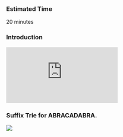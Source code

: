 ### Estimated Time

20 minutes

### Introduction
<iframe src="https://www.youtube.com/embed/prFWgodYD-Y" frameborder="0" allow="autoplay; encrypted-media" allowfullscreen></iframe>

### Suffix Trie for ABRACADABRA.
<img src="images/ suffix-trie.png"/>
